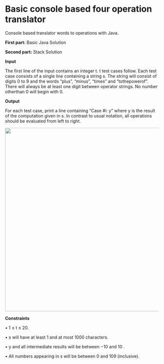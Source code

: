 # Basic console based four operation translator

Console based translator words to operations with Java. 

__First part:__  Basic Java Solution

__Second part:__ Stack Solution

__Input__

The first line of the input contains an integer t. t test cases follow. Each test case consists of a single line containing a string s. The string will consist of digits 0 to 9 and the words “plus”, “minus”, “times” and “tothepowerof”. There will always be at least one digit between operator strings. No number otherthan 0 will begin with 0.


__Output__

For each test case, print a line containing “Case #i: y” where y is the result of the computation given in s. In contrast to usual notation, all operations should be evaluated from left to right.

<img width="600" src="https://user-images.githubusercontent.com/43733194/79428393-c3038600-7fce-11ea-874d-38d4b81899f4.png">


__Constraints__

• 1 ≤ t ≤ 20.

• s will have at least 1 and at most 1000 characters.

• y and all intermediate results will be between −10 and 10 .

• All numbers appearing in s will be between 0 and 109 (inclusive).
